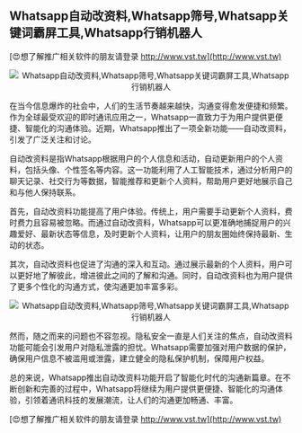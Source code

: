 ## **Whatsapp自动改资料,Whatsapp筛号,Whatsapp关键词霸屏工具,Whatsapp行销机器人**

[😍想了解推广相关软件的朋友请登录 http://www.vst.tw](http://www.vst.tw)

 <center><img src="https://vst.tw/MP4/tuiguang/png/7.png" alt="Whatsapp自动改资料,Whatsapp筛号,Whatsapp关键词霸屏工具,Whatsapp行销机器人"></center>

在当今信息爆炸的社会中，人们的生活节奏越来越快，沟通变得愈发便捷和频繁。作为全球最受欢迎的即时通讯应用之一，Whatsapp一直致力于为用户提供更便捷、智能化的沟通体验。近期，Whatsapp推出了一项全新功能——自动改资料，引发了广泛关注和讨论。

自动改资料是指Whatsapp根据用户的个人信息和活动，自动更新用户的个人资料，包括头像、个性签名等内容。这一功能利用了人工智能技术，通过分析用户的聊天记录、社交行为等数据，智能推荐和更新个人资料，帮助用户更好地展示自己和与他人保持联系。

首先，自动改资料功能提高了用户体验。传统上，用户需要手动更新个人资料，费时费力且容易被忽略。而通过自动改资料，Whatsapp可以更准确地捕捉用户的兴趣爱好、最新状态等信息，及时更新个人资料，让用户的朋友圈始终保持最新、生动的状态。

其次，自动改资料也促进了沟通的深入和互动。通过展示最新的个人资料，用户可以更好地了解彼此，增进彼此之间的了解和沟通。同时，自动改资料也为用户提供了更多个性化的沟通方式，使沟通更加丰富多彩。

 <center><img src="https://vst.tw/MP4/tuiguang/png/5.png" alt="Whatsapp自动改资料,Whatsapp筛号,Whatsapp关键词霸屏工具,Whatsapp行销机器人"></center>

然而，随之而来的问题也不容忽视。隐私安全一直是人们关注的焦点，自动改资料功能可能会引发用户对隐私泄露的担忧。Whatsapp需要加强对用户数据的保护，确保用户信息不被滥用或泄露，建立健全的隐私保护机制，保障用户权益。

总的来说，Whatsapp推出自动改资料功能开启了智能化时代的沟通新篇章。在不断创新和完善的过程中，Whatsapp将继续为用户提供更便捷、智能化的沟通体验，引领着通讯科技的发展潮流，让人们的沟通更加畅通、丰富。

[😍想了解推广相关软件的朋友请登录 http://www.vst.tw](http://www.vst.tw)



